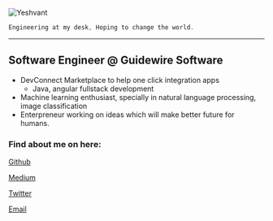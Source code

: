 ![Yeshvant](https://media.licdn.com/dms/image/C5603AQHKxE1heJNI5Q/profile-displayphoto-shrink_100_100/0?e=1563408000&v=beta&t=ly1icZGgTAElnfKkBeefmXhoVhOv2AyO9X4O5nxTXMM)
```java
Engineering at my desk, Hoping to change the world.
```
---
## Software Engineer @ Guidewire Software

* DevConnect Marketplace to help one click integration apps 
  + Java, angular fullstack development
* Machine learning enthusiast, specially in natural language processing, image classification
* Enterpreneur working on ideas which will make better future for humans.

### Find about me on here:

[Github](https://github.com/yeshvantbhavnasi)

[Medium](https://medium.com/@yeshvantbhavnas)

[Twitter](https://twitter.com/yeshvantbhavnas)

[Email](mailto:yeshvantbhavnasi@gmail.com)
